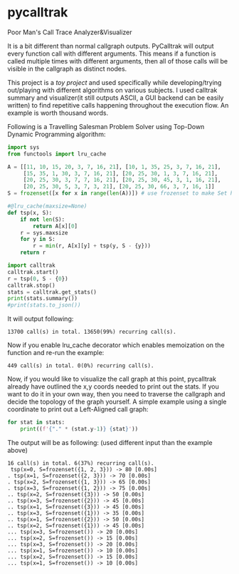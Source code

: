 # pycalltrak
Poor Man's Call Trace Analyzer&amp;Visualizer

It is a bit different than normal callgraph outputs. PyCalltrak will output every function call with different arguments. This means if a function is called multiple times with different arguments, then all of those calls will be visible in the callgraph as distinct nodes.

This project is a *toy project* and used specifically while developing/trying out/playing with different algorithms on various subjects. I used calltrak summary and visualizer(it still outputs ASCII, a GUI backend can be easily written) to find repetitive calls happening throughout the execution flow. An example is worth thousand words.

Following is a Travelling Salesman Problem Solver using Top-Down Dynamic Programming algorithm:
```python
import sys
from functools import lru_cache

A = [[11, 10, 15, 20, 3, 7, 16, 21], [10, 1, 35, 25, 3, 7, 16, 21],
     [15, 35, 1, 30, 3, 7, 16, 21], [20, 25, 30, 1, 3, 7, 16, 21],
     [20, 25, 30, 3, 7, 7, 16, 21], [20, 25, 30, 45, 3, 1, 16, 21],
     [20, 25, 30, 5, 3, 7, 3, 21], [20, 25, 30, 66, 3, 7, 16, 1]]
S = frozenset([x for x in range(len(A))]) # use frozenset to make Set hashable for lru_cache

#@lru_cache(maxsize=None)
def tsp(x, S):
    if not len(S):
        return A[x][0]
    r = sys.maxsize
    for y in S:
        r = min(r, A[x][y] + tsp(y, S - {y}))
    return r

import calltrak
calltrak.start()
r = tsp(0, S - {0})
calltrak.stop()
stats = calltrak.get_stats()
print(stats.summary())
#print(stats.to_json())
```
It will output following:

```
13700 call(s) in total. 13650(99%) recurring call(s).
```

Now if you enable lru_cache decorator which enables memoization on the function and re-run the example:
```
449 call(s) in total. 0(0%) recurring call(s).
```

Now, if you would like to visualize the call graph at this point, pycalltrak already have outlined the x,y coords needed to print out the stats. If you want to do it in your own way, then you need to traverse the callgraph and decide the topology of the graph yourself. A simple example using a single coordinate to print out a Left-Aligned call graph:

```python
for stat in stats:
    print((f'{"." * (stat.y-1)} {stat}'))
```

The output will be as following: (used different input than the example above)

```
16 call(s) in total. 6(37%) recurring call(s).
 tsp(x=0, S=frozenset({1, 2, 3})) -> 80 [0.00s]
. tsp(x=1, S=frozenset({2, 3})) -> 70 [0.00s]
. tsp(x=2, S=frozenset({1, 3})) -> 65 [0.00s]
. tsp(x=3, S=frozenset({1, 2})) -> 75 [0.00s]
.. tsp(x=2, S=frozenset({3})) -> 50 [0.00s]
.. tsp(x=3, S=frozenset({2})) -> 45 [0.00s]
.. tsp(x=1, S=frozenset({3})) -> 45 [0.00s]
.. tsp(x=3, S=frozenset({1})) -> 35 [0.00s]
.. tsp(x=1, S=frozenset({2})) -> 50 [0.00s]
.. tsp(x=2, S=frozenset({1})) -> 45 [0.00s]
... tsp(x=3, S=frozenset()) -> 20 [0.00s]
... tsp(x=2, S=frozenset()) -> 15 [0.00s]
... tsp(x=3, S=frozenset()) -> 20 [0.00s]
... tsp(x=1, S=frozenset()) -> 10 [0.00s]
... tsp(x=2, S=frozenset()) -> 15 [0.00s]
... tsp(x=1, S=frozenset()) -> 10 [0.00s]
```
